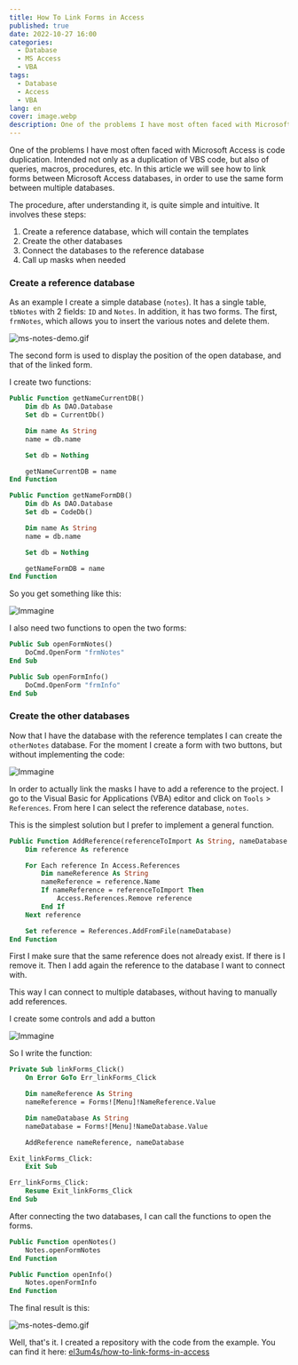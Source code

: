 ```yaml
---
title: How To Link Forms in Access
published: true
date: 2022-10-27 16:00
categories:
  - Database
  - MS Access
  - VBA
tags:
  - Database
  - Access
  - VBA
lang: en
cover: image.webp
description: One of the problems I have most often faced with Microsoft Access is code duplication. Intended not only as a duplication of VBS code, but also of queries, macros, procedures, etc. In this article we will see how to link forms between Microsoft Access databases, in order to use the same form between multiple databases.
---
```


One of the problems I have most often faced with Microsoft Access is code duplication. Intended not only as a duplication of VBS code, but also of queries, macros, procedures, etc. In this article we will see how to link forms between Microsoft Access databases, in order to use the same form between multiple databases.

The procedure, after understanding it, is quite simple and intuitive. It involves these steps:

1. Create a reference database, which will contain the templates
2. Create the other databases
3. Connect the databases to the reference database
4. Call up masks when needed

### Create a reference database

As an example I create a simple database (`notes`). It has a single table, `tbNotes` with 2 fields: `ID` and `Notes`. In addition, it has two forms. The first, `frmNotes`, which allows you to insert the various notes and delete them.

![ms-notes-demo.gif](./ms-notes-demo.gif)

The second form is used to display the position of the open database, and that of the linked form.

I create two functions:

```vb
Public Function getNameCurrentDB()
    Dim db As DAO.Database
    Set db = CurrentDb()

    Dim name As String
    name = db.name

    Set db = Nothing

    getNameCurrentDB = name
End Function

Public Function getNameFormDB()
    Dim db As DAO.Database
    Set db = CodeDb()

    Dim name As String
    name = db.name

    Set db = Nothing

    getNameFormDB = name
End Function
```

So you get something like this:

![Immagine](./mainDB.webp)

I also need two functions to open the two forms:

```vb
Public Sub openFormNotes()
    DoCmd.OpenForm "frmNotes"
End Sub

Public Sub openFormInfo()
    DoCmd.OpenForm "frmInfo"
End Sub
```

### Create the other databases

Now that I have the database with the reference templates I can create the `otherNotes` database. For the moment I create a form with two buttons, but without implementing the code:

![Immagine](./dbMenu.webp)

In order to actually link the masks I have to add a reference to the project. I go to the Visual Basic for Applications (VBA) editor and click on `Tools` > `References`. From here I can select the reference database, `notes`.

This is the simplest solution but I prefer to implement a general function.

```vb
Public Function AddReference(referenceToImport As String, nameDatabase As String)
    Dim reference As reference

    For Each reference In Access.References
        Dim nameReference As String
        nameReference = reference.Name
        If nameReference = referenceToImport Then
            Access.References.Remove reference
        End If
    Next reference

    Set reference = References.AddFromFile(nameDatabase)
End Function
```

First I make sure that the same reference does not already exist. If there is I remove it. Then I add again the reference to the database I want to connect with.

This way I can connect to multiple databases, without having to manually add references.

I create some controls and add a button

![Immagine](./dbMenuWithLinks.webp)

So I write the function:

```vb
Private Sub linkForms_Click()
    On Error GoTo Err_linkForms_Click

    Dim nameReference As String
    nameReference = Forms![Menu]!NameReference.Value

    Dim nameDatabase As String
    nameDatabase = Forms![Menu]!NameDatabase.Value

    AddReference nameReference, nameDatabase

Exit_linkForms_Click:
    Exit Sub

Err_linkForms_Click:
    Resume Exit_linkForms_Click
End Sub
```

After connecting the two databases, I can call the functions to open the forms.

```vb
Public Function openNotes()
    Notes.openFormNotes
End Function

Public Function openInfo()
    Notes.openFormInfo
End Function
```

The final result is this:

![ms-notes-demo.gif](./showFormsLinked.gif)

Well, that's it. I created a repository with the code from the example. You can find it here: [el3um4s/how-to-link-forms-in-access](https://github.com/el3um4s/how-to-link-forms-in-access)

